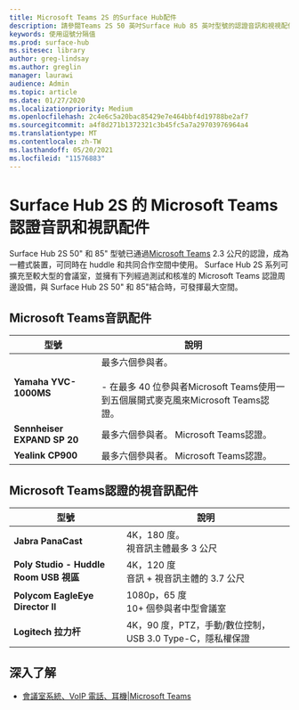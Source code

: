 ```yaml
---
title: Microsoft Teams 2S 的Surface Hub配件
description: 請參閱Teams 2S 50 英吋Surface Hub 85 英吋型號的認證音訊和視視配件。
keywords: 使用逗號分隔值
ms.prod: surface-hub
ms.sitesec: library
author: greg-lindsay
ms.author: greglin
manager: laurawi
audience: Admin
ms.topic: article
ms.date: 01/27/2020
ms.localizationpriority: Medium
ms.openlocfilehash: 2c4e6c5a20bac85429e7e464bbf4d19788be2af7
ms.sourcegitcommit: a4f8d271b1372321c3b45fc5a7a29703976964a4
ms.translationtype: MT
ms.contentlocale: zh-TW
ms.lasthandoff: 05/20/2021
ms.locfileid: "11576883"
---
```

# <a name="microsoft-teams-certified-audio-and-video-accessories-for-surface-hub-2s"></a>Surface Hub 2S 的 Microsoft Teams 認證音訊和視訊配件

Surface Hub 2S 50" 和 85" 型號已通過[Microsoft Teams](https://www.microsoft.com/microsoft-teams/across-devices/devices/product?deviceid=31) 2.3 公尺的認證，成為一體式裝置，可同時在 huddle 和共同合作空間中使用。 Surface Hub 2S 系列可擴充至較大型的會議室，並擁有下列經過測試和核准的 Microsoft Teams 認證周邊設備，與 Surface Hub 2S 50" 和 85"結合時，可發揮最大空間。

## <a name="microsoft-teams-certified-audio-accessories"></a>Microsoft Teams音訊配件 

| 型號                                | 說明                                                                                                                                                                                                                                                                                              |
| ------------------------------------ | -------------------------------------------------------------------------------------------------------------------------------------------------------------------------------------------------------------------------------------------------------------------------------------------------------- |
| **Yamaha YVC-1000MS**<br>        | 最多六個參與者。<br><br>- 在最多 40 位參與者Microsoft Teams使用一到五個展開式麥克風來Microsoft Teams認證。                                                                                                                                                               |
| **Sennheiser EXPAND SP 20**<br> | 最多六個參與者。 Microsoft Teams認證。                                                                                                                                                                                                                                                   |
| **Yealink CP900**<br>           | 最多六個參與者。 Microsoft Teams認證。                                                                                                                                                                                                                                                   |

 
## <a name="microsoft-teams-certified-video-accessories"></a>Microsoft Teams認證的視音訊配件

| 型號                                       | 說明                                                                    |
| ------------------------------------------- | ------------------------------------------------------------------------------ |
| **Jabra PanaCast**<br>                  | 4K，180 度。<br>視音訊主體最多 3 公尺                          |
| **Poly Studio - Huddle Room USB 視區** | 4K，120 度<br>音訊 + 視音訊主體的 3.7 公尺                 |
| **Polycom EagleEye Director II**<br>    | 1080p，65 度<br>10+ 個參與者中型會議室                             |
| **Logitech 拉力杆**                      | 4K，90 度，PTZ，手動/數位控制，USB 3.0 Type-C，隱私權保證 |

## <a name="learn-more"></a>深入了解

- [會議室系統、VoIP 電話、耳機|Microsoft Teams](https://www.microsoft.com/microsoft-teams/across-devices/)
